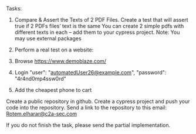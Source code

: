 Tasks:

1. Compare & Assert the Texts of 2 PDF Files.
Create a test that will assert true if 2 PDFs files’ text is the same
You can create 2 simple pdfs with different texts in each – add them to your cypress project.
Note: You may use external packages

2. Perform a real test on a website:
1. Browse https://www.demoblaze.com/
2. Login
"user": "automatedUser26@example.com",
"password": "4r4nd0mp4ssw0rd"
3. Add the cheapest phone to cart

Create a public repository in github.
Create a cypress project and push your code into the repository.
Send a link to the repository to this email:
Rotem.elharar@c2a-sec.com

If you do not finish the task, please send the partial implementation.
